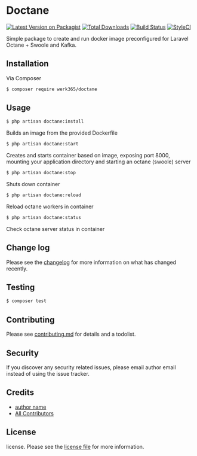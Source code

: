 # Doctane

[![Latest Version on Packagist][ico-version]][link-packagist]
[![Total Downloads][ico-downloads]][link-downloads]
[![Build Status][ico-travis]][link-travis]
[![StyleCI][ico-styleci]][link-styleci]

Simple package to create and run docker image preconfigured for Laravel Octane + Swoole and Kafka.

## Installation

Via Composer

``` bash
$ composer require werk365/doctane
```

## Usage

``` bash
$ php artisan doctane:install
```
Builds an image from the provided Dockerfile


``` bash
$ php artisan doctane:start
```
Creates and starts container based on image, exposing port 8000, mounting your application directory and starting an octane (swoole) server


``` bash
$ php artisan doctane:stop
```
Shuts down container

``` bash
$ php artisan doctane:reload
```
Reload octane workers in container


``` bash
$ php artisan doctane:status
```
Check octane server status in container

## Change log

Please see the [changelog](changelog.md) for more information on what has changed recently.

## Testing

``` bash
$ composer test
```

## Contributing

Please see [contributing.md](contributing.md) for details and a todolist.

## Security

If you discover any security related issues, please email author email instead of using the issue tracker.

## Credits

- [author name][link-author]
- [All Contributors][link-contributors]

## License

license. Please see the [license file](license.md) for more information.

[ico-version]: https://img.shields.io/packagist/v/werk365/doctane.svg?style=flat-square
[ico-downloads]: https://img.shields.io/packagist/dt/werk365/doctane.svg?style=flat-square
[ico-travis]: https://img.shields.io/travis/werk365/doctane/master.svg?style=flat-square
[ico-styleci]: https://styleci.io/repos/12345678/shield

[link-packagist]: https://packagist.org/packages/werk365/doctane
[link-downloads]: https://packagist.org/packages/werk365/doctane
[link-travis]: https://travis-ci.org/werk365/doctane
[link-styleci]: https://styleci.io/repos/12345678
[link-author]: https://github.com/werk365
[link-contributors]: ../../contributors
